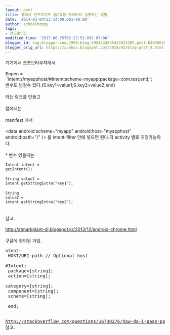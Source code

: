 ```yaml
---
layout: post
title: 웹에서 안드로이드 앱/특정 액티비티 실행하는 방법
date: '2014-03-04T22:14:00.001-08:00'
author: schoolhompy
tags:
- 안드로이드
modified_time: '2017-06-25T02:22:52.092-07:00'
blogger_id: tag:blogger.com,1999:blog-4954243635432022205.post-6403563917549474408
blogger_orig_url: https://yunhos.blogspot.com/2014/03/blog-post_4.html
---
```


기기에서 크롬브라우져에서<br/><br/>$open =    'intent://myapphost/#Intent;scheme=myapp;package=com.test;end;';<br/>변수도 넘길수 있다.(S.key1=value1;S.key2=value2;end)<br/><br/>라는 링크를 만들고<br/><br/>앱에서는<br/><br/>manifest 에서<br/><br/>&lt;data android:scheme="myapp" android:host="myapphost" android:path="/" /&gt; 를 intent-filter 안에 넣으면 된다.각 activity 별로 지정가능하다.<br/><br/>* 변수 있을때는<br/><div><code>Intent intent = getIntent();</code></div><br/><div><code>String value1 = intent.getStringExtra(</code><code>"key1"</code><code>);</code></div><br/><div><code>String value2 = intent.getStringExtra(</code><code>"key2"</code><code>);</code></div><br/><div></div><br/>참고.<br/><br/>http://atmarkplant-dj.blogspot.kr/2013/12/android-chrome.html<br/><br/>구글에 정의된 거임.<br/><pre>ntent:<br/>   HOST/URI-path // Optional host <br/>   #Intent; <br/>      package=[string]; <br/>      action=[string]; <br/>      category=[string]; <br/>      component=[string]; <br/>      scheme=[string]; <br/>   end; <br/><br/><br/>http://stackoverflow.com/questions/16738276/how-do-i-pass-parameters-to-android-intent-in-new-scheme-on-chrome 참고.</pre>